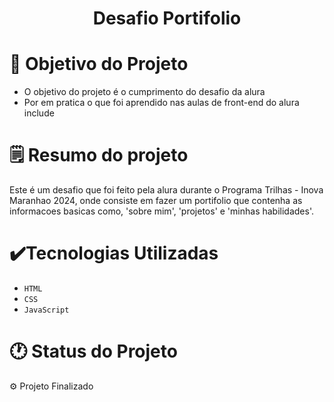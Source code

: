 <h1 align='center'>Desafio Portifolio</h1>

# 🎯 Objetivo do Projeto

* O objetivo do projeto é o cumprimento do desafio da alura
* Por em pratica o que foi aprendido nas aulas de front-end do alura include

# 🗒️ Resumo do projeto 

Este é um desafio que foi feito pela alura durante o Programa Trilhas - Inova Maranhao 2024, onde consiste em fazer um portifolio que contenha as informacoes basicas como, 'sobre mim', 'projetos' e 'minhas habilidades'. 

# ✔️Tecnologias Utilizadas

- ``HTML``
- ``CSS``
- ``JavaScript``

# 🕐 Status do Projeto

⚙️ Projeto Finalizado
